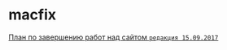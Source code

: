 # macfix

[План по завершению работ над сайтом `редакция 15.09.2017`](https://github.com/bymind/macfix/blob/master/future_featured.md)

#
